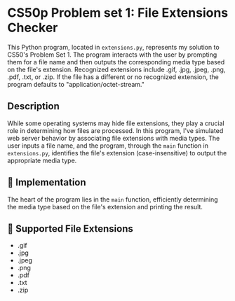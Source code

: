 CS50p Problem set 1: File Extensions Checker
=======================

This Python program, located in `extensions.py`, represents my solution to CS50's Problem Set 1. The program interacts with the user by prompting them for a file name and then outputs the corresponding media type based on the file's extension. Recognized extensions include .gif, .jpg, .jpeg, .png, .pdf, .txt, or .zip. If the file has a different or no recognized extension, the program defaults to "application/octet-stream."

Description
-----------

While some operating systems may hide file extensions, they play a crucial role in determining how files are processed. In this program, I've simulated web server behavior by associating file extensions with media types. The user inputs a file name, and the program, through the `main` function in `extensions.py`, identifies the file's extension (case-insensitive) to output the appropriate media type.

🚀 Implementation
-----------------

The heart of the program lies in the `main` function, efficiently determining the media type based on the file's extension and printing the result.

🧐 Supported File Extensions
----------------------------

-   .gif
-   .jpg
-   .jpeg
-   .png
-   .pdf
-   .txt
-   .zip
